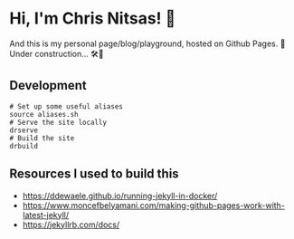 # Hi, I'm Chris Nitsas! 🙂

And this is my personal page/blog/playground, hosted on Github Pages. 🙂
Under construction... 🛠️👷

## Development

```
# Set up some useful aliases
source aliases.sh
# Serve the site locally
drserve
# Build the site
drbuild
```

## Resources I used to build this

- https://ddewaele.github.io/running-jekyll-in-docker/
- https://www.moncefbelyamani.com/making-github-pages-work-with-latest-jekyll/
- https://jekyllrb.com/docs/

